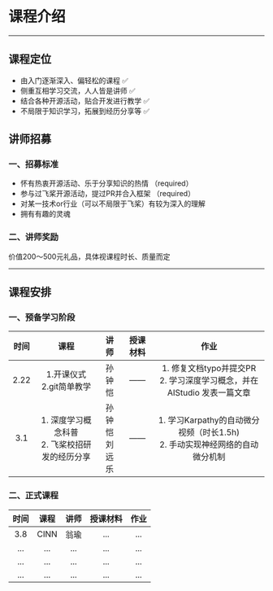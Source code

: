 # 课程介绍
-----
## 课程定位
* 由入门逐渐深入、偏轻松的课程 ✅
* 侧重互相学习交流，人人皆是讲师 ✅
* 结合各种开源活动，贴合开发进行教学 ✅
* 不局限于知识学习，拓展到经历分享等 ✅

## 讲师招募
### 一、招募标准
* 怀有热衷开源活动、乐于分享知识的热情 （required）
* 参与过飞桨开源活动，提过PR并合入框架 （required）
* 对某一技术or行业（可以不局限于飞桨）有较为深入的理解
* 拥有有趣的灵魂 
### 二、讲师奖励
价值200～500元礼品，具体视课程时长、质量而定


-----
## 课程安排

### 一、预备学习阶段
| 时间 | 课程 | 讲师 | 授课材料 | 作业 |
| :-----:| :----: | :----: | :----: | :----: |
| 2.22 | 1.开课仪式<br>2.git简单教学 | 孙钟恺 | —— | 1. 修复文档typo并提交PR <br> 2. 学习深度学习概念，并在AIStudio 发表一篇文章 |
| 3.1 | 1. 深度学习概念科普 <br> 2. 飞桨校招研发的经历分享 | 孙钟恺 <br> 刘远乐| —— |  1. 学习Karpathy的自动微分视频（时长1.5h) <br> 2. 手动实现神经网络的自动微分机制 |

### 二、正式课程
| 时间 |课程 | 讲师 | 授课材料 | 作业 |
| :-----:| :----: | :----: | :----: | :----: |
| 3.8 | CINN | 翁瑜 | ... | ... |
| ... | ... | ... | ... | ... |
| ... | ... | ... | ... | ... |
| ... | ... | ... | ... | ... |

